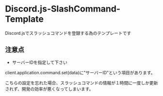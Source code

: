 # Discord.js-SlashCommand-Template
Discord.jsでスラッシュコマンドを登録する為のテンプレートです

## 注意点

* サーバーIDを指定して下さい

client.application.command.set(data)に"サーバーID"という項目があります。

こちらの設定を忘れた場合、スラッシュコマンドの情報が１時間に一度しか更新されず、開発の効率が悪くなってしまいます。
